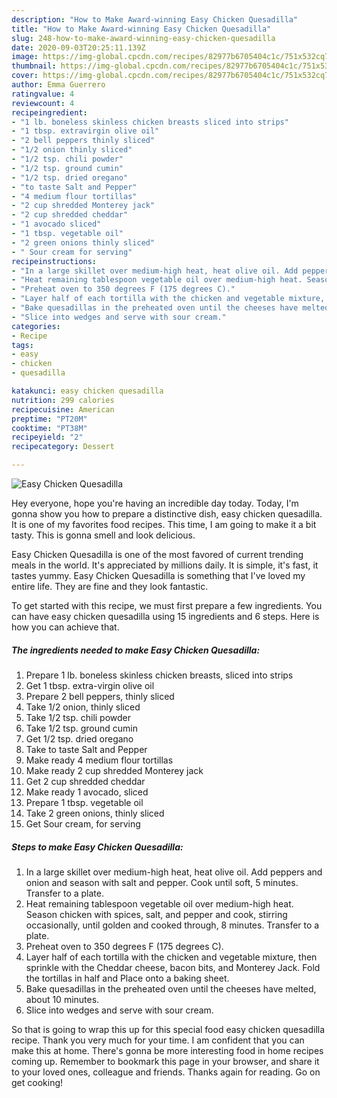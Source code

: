 ```yaml
---
description: "How to Make Award-winning Easy Chicken Quesadilla"
title: "How to Make Award-winning Easy Chicken Quesadilla"
slug: 248-how-to-make-award-winning-easy-chicken-quesadilla
date: 2020-09-03T20:25:11.139Z
image: https://img-global.cpcdn.com/recipes/82977b6705404c1c/751x532cq70/easy-chicken-quesadilla-recipe-main-photo.jpg
thumbnail: https://img-global.cpcdn.com/recipes/82977b6705404c1c/751x532cq70/easy-chicken-quesadilla-recipe-main-photo.jpg
cover: https://img-global.cpcdn.com/recipes/82977b6705404c1c/751x532cq70/easy-chicken-quesadilla-recipe-main-photo.jpg
author: Emma Guerrero
ratingvalue: 4
reviewcount: 4
recipeingredient:
- "1 lb. boneless skinless chicken breasts sliced into strips"
- "1 tbsp. extravirgin olive oil"
- "2 bell peppers thinly sliced"
- "1/2 onion thinly sliced"
- "1/2 tsp. chili powder"
- "1/2 tsp. ground cumin"
- "1/2 tsp. dried oregano"
- "to taste Salt and Pepper"
- "4 medium flour tortillas"
- "2 cup shredded Monterey jack"
- "2 cup shredded cheddar"
- "1 avocado sliced"
- "1 tbsp. vegetable oil"
- "2 green onions thinly sliced"
- " Sour cream for serving"
recipeinstructions:
- "In a large skillet over medium-high heat, heat olive oil. Add peppers and onion and season with salt and pepper. Cook until soft, 5 minutes. Transfer to a plate."
- "Heat remaining tablespoon vegetable oil over medium-high heat. Season chicken with spices, salt, and pepper and cook, stirring occasionally, until golden and cooked through, 8 minutes. Transfer to a plate."
- "Preheat oven to 350 degrees F (175 degrees C)."
- "Layer half of each tortilla with the chicken and vegetable mixture, then sprinkle with the Cheddar cheese, bacon bits, and Monterey Jack. Fold the tortillas in half and Place onto a baking sheet."
- "Bake quesadillas in the preheated oven until the cheeses have melted, about 10 minutes."
- "Slice into wedges and serve with sour cream."
categories:
- Recipe
tags:
- easy
- chicken
- quesadilla

katakunci: easy chicken quesadilla 
nutrition: 299 calories
recipecuisine: American
preptime: "PT20M"
cooktime: "PT38M"
recipeyield: "2"
recipecategory: Dessert

---
```



![Easy Chicken Quesadilla](https://img-global.cpcdn.com/recipes/82977b6705404c1c/751x532cq70/easy-chicken-quesadilla-recipe-main-photo.jpg)

Hey everyone, hope you're having an incredible day today. Today, I'm gonna show you how to prepare a distinctive dish, easy chicken quesadilla. It is one of my favorites food recipes. This time, I am going to make it a bit tasty. This is gonna smell and look delicious.



Easy Chicken Quesadilla is one of the most favored of current trending meals in the world. It's appreciated by millions daily. It is simple, it's fast, it tastes yummy. Easy Chicken Quesadilla is something that I've loved my entire life. They are fine and they look fantastic.


To get started with this recipe, we must first prepare a few ingredients. You can have easy chicken quesadilla using 15 ingredients and 6 steps. Here is how you can achieve that.

##### The ingredients needed to make Easy Chicken Quesadilla:

1. Prepare 1 lb. boneless skinless chicken breasts, sliced into strips
1. Get 1 tbsp. extra-virgin olive oil
1. Prepare 2 bell peppers, thinly sliced
1. Take 1/2 onion, thinly sliced
1. Take 1/2 tsp. chili powder
1. Take 1/2 tsp. ground cumin
1. Get 1/2 tsp. dried oregano
1. Take to taste Salt and Pepper
1. Make ready 4 medium flour tortillas
1. Make ready 2 cup shredded Monterey jack
1. Get 2 cup shredded cheddar
1. Make ready 1 avocado, sliced
1. Prepare 1 tbsp. vegetable oil
1. Take 2 green onions, thinly sliced
1. Get  Sour cream, for serving




##### Steps to make Easy Chicken Quesadilla:

1. In a large skillet over medium-high heat, heat olive oil. Add peppers and onion and season with salt and pepper. Cook until soft, 5 minutes. Transfer to a plate.
1. Heat remaining tablespoon vegetable oil over medium-high heat. Season chicken with spices, salt, and pepper and cook, stirring occasionally, until golden and cooked through, 8 minutes. Transfer to a plate.
1. Preheat oven to 350 degrees F (175 degrees C).
1. Layer half of each tortilla with the chicken and vegetable mixture, then sprinkle with the Cheddar cheese, bacon bits, and Monterey Jack. Fold the tortillas in half and Place onto a baking sheet.
1. Bake quesadillas in the preheated oven until the cheeses have melted, about 10 minutes.
1. Slice into wedges and serve with sour cream.




So that is going to wrap this up for this special food easy chicken quesadilla recipe. Thank you very much for your time. I am confident that you can make this at home. There's gonna be more interesting food in home recipes coming up. Remember to bookmark this page in your browser, and share it to your loved ones, colleague and friends. Thanks again for reading. Go on get cooking!
